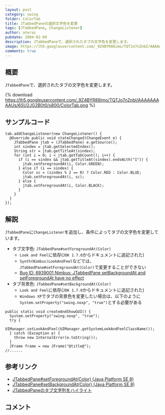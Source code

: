 ```yaml
---
layout: post
category: swing
folder: ColorTab
title: JTabbedPaneの選択文字色を変更
tags: [JTabbedPane, ChangeListener]
author: aterai
pubdate: 2004-02-09
description: JTabbedPaneで、選択されたタブの文字色を変更します。
image: https://lh5.googleusercontent.com/_9Z4BYR88imo/TQTJo7nZnbI/AAAAAAAAAUs/6SU2JG2B0t0/s800/ColorTab.png
comments: true
---
```

## 概要
`JTabbedPane`で、選択されたタブの文字色を変更します。

{% download https://lh5.googleusercontent.com/_9Z4BYR88imo/TQTJo7nZnbI/AAAAAAAAAUs/6SU2JG2B0t0/s800/ColorTab.png %}

## サンプルコード
<pre class="prettyprint"><code>tab.addChangeListener(new ChangeListener() {
  @Override public void stateChanged(ChangeEvent e) {
    JTabbedPane jtab = (JTabbedPane) e.getSource();
    int sindex = jtab.getSelectedIndex();
    String str = jtab.getTitleAt(sindex);
    for (int i = 0; i &lt; jtab.getTabCount(); i++) {
      if (i == sindex &amp;&amp; jtab.getTitleAt(sindex).endsWith("1")) {
        jtab.setForegroundAt(i, Color.GREEN);
      } else if (i == sindex) {
        Color sc = (sindex % 2 == 0) ? Color.RED : Color.BLUE;
        jtab.setForegroundAt(i, sc);
      } else {
        jtab.setForegroundAt(i, Color.BLACK);
      }
    }
  }
});
</code></pre>

## 解説
`JTabbedPane`に`ChangeListener`を追加し、条件によってタブの文字色を変更しています。

- タブ文字色: `JTabbedPane#setForegroundAt(Color)`
    - `Look and Feel`に依存(`JDK 1.7.0`からドキュメントに追記された)
    - `Synth(Nimbus)LookAndFeel`などでは、`JTabbedPane#setForegroundAt(Color)`で変更することができない
    - [Bug ID: 6939001 Nimbus: JTabbedPane setBackgroundAt and setForegroundAt have no effect](https://bugs.openjdk.java.net/browse/JDK-6939001)
- タブ背景色: `JTabbedPane#setBackgroundAt(Color)`
    - `Look and Feel`に依存(`JDK 1.7.0`からドキュメントに追記された)
    - `Windows XP`でタブの背景色を変更したい場合は、以下のように`System.setProperty("swing.noxp", "true")`とする必要がある

<!-- dummy comment line for breaking list -->

<pre class="prettyprint"><code>public static void createAndShowGUI() {
  System.setProperty("swing.noxp", "true");
  try {
    UIManager.setLookAndFeel(UIManager.getSystemLookAndFeelClassName());
  } catch (Exception e) {
    throw new InternalError(e.toString());
  }
  JFrame frame = new JFrame("@title@");
//......
</code></pre>

## 参考リンク
- [JTabbedPane#setForegroundAt(Color) (Java Platform SE 8)](https://docs.oracle.com/javase/jp/8/docs/api/javax/swing/JTabbedPane.html#setForegroundAt-int-java.awt.Color-)
- [JTabbedPane#setBackgroundAt(Color) (Java Platform SE 8)](https://docs.oracle.com/javase/jp/8/docs/api/javax/swing/JTabbedPane.html#setBackgroundAt-int-java.awt.Color-)
- [JTabbedPaneのタブ文字列をハイライト](https://ateraimemo.com/Swing/TabTitleHighlight.html)

<!-- dummy comment line for breaking list -->

## コメント
